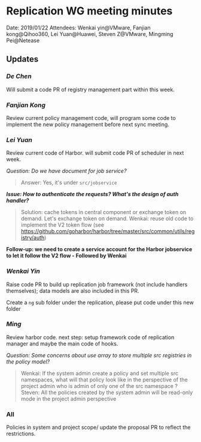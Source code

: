 # Replication WG meeting minutes

Date: 2019/01/22
Attendees: Wenkai yin@VMware, Fanjian kong@Qihoo360, Lei Yuan@Huawei, Steven Z@VMware, Mingming Pei@Netease

## Updates

### _De Chen_

Will submit a code PR of registry management part within this week.

### _Fanjian Kong_

Review current policy management code, will program some code to implement the new policy management before next sync meeting.

### _Lei Yuan_

Review current code of Harbor. will submit code PR of scheduler in next week.
    
_Question: Do we have document for job service?_

>Answer: Yes, it's under `src/jobservice`

**_Issue: How to authenticate the requests? What's the design of auth handler?_**
>Solution: cache tokens in central component or exchange token on demand.
Let's exchange token on demand.
Wenkai: reuse old code to implement the V2 token flow (see https://github.com/goharbor/harbor/tree/master/src/common/utils/registry/auth)


**Follow-up: we need to create a service account for the Harbor jobservice to let it follow the V2 flow - Followed by Wenkai**

### _Wenkai Yin_

Raise code PR to build up replication job framework (not include handlers themselves); data models are also included in this PR.

Create a `ng` sub folder under the replication, please put code under this new folder

### _Ming_

Review harbor code. next step: setup framework code of replication manager and maybe the main code of hooks.

_Question: Some concerns about use array to store multiple src registries in the policy model?_

>Wenkai: If the system admin create a policy and set multiple src namespaces, what will that policy look like in the perspective of the project admin who is admin of only one of the src namespace ?
>Steven: All the policies created by the system admin will be read-only mode in the project admin perspective

### All

Policies in system and project scope/ update the proposal PR to reflect the restrictions.
  